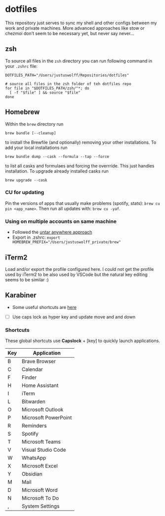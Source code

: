 # dotfiles

This repository just serves to sync my shell and other configs between my work and private machines. 
More advanced approaches like stow or chezmoi don’t seem to be necessary yet, but never say never...

## zsh 
To source all files in the `zsh` directory you can run following command in your `.zshrc` file:
```shell
DOTFILES_PATH="/Users/justuswolff/Repositories/dotfiles"

# source all files in the zsh folder of teh dotfiles repo
for file in "$DOTFILES_PATH/zsh/"*; do
  [ -f "$file" ] && source "$file"
done
```

## Homebrew
Within the `brew` directory run
```shell
brew bundle [--cleanup]
```
to install the Brewfile (and optionally) removing your other installations. To add your local installations run
```shell
brew bundle dump --cask --formula --tap --force
``` 
to list all casks and formulaes and forcing the overrride. This just handles installation. To upgrade already installed casks run
```shell
brew upgrade --cask
```
### CU for updating
Pin the versions of apps that usually make problems (spotify, stats): `brew cu pin <app_name>`. Then run all updates with: `brew cu -yaf`.

### Using on multiple accounts on same machine
- Followed the [untar anywhere approach](https://stackoverflow.com/questions/41840479/how-to-use-homebrew-on-a-multi-user-macos-sierra-setup)
- Export in .zshrc: `export HOMEBREW_PREFIX="/Users/justuswolff_private/brew"`

## iTerm2
Load and/or export the profile configured here. I could not get the profile used by iTerm2 to be also used by VSCode but the natural key editing seems to be similar :)

## Karabiner
- Some useful shortcuts are [here](https://ke-complex-modifications.pqrs.org/)
- [ ] Use caps lock as hyper key and update move and and down
### Shortcuts
These global shortcuts use **Capslock** + [key] to quickly launch applications.

| Key | Application |
|-----|-------------|
| B | Brave Browser |
| C | Calendar |
| F | Finder |
| H | Home Assistant |
| I | iTerm |
| L | Bitwarden |
| O | Microsoft Outlook |
| P | Microsoft PowerPoint |
| R | Reminders |
| S | Spotify |
| T | Microsoft Teams |
| V | Visual Studio Code |
| W | WhatsApp |
| X | Microsoft Excel |
| Y | Obsidian |
| M | Mail |
| D | Microsoft Word |
| N | Microsoft To Do
| , | System Settings |